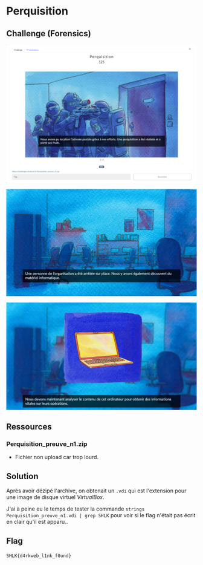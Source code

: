 # Perquisition
## Challenge (Forensics)

<p align="center">
    <img src="./ressources/challenge.png" width=800>
</p>
<p align="center">
    <img src="./ressources/CTFD_STORY_Diapositive32.jpeg" width=600>
</p>
<p align="center">
    <img src="./ressources/CTFD_STORY_Diapositive33.jpeg" width=600>
</p>

## Ressources
### Perquisition_preuve_n1.zip
* Fichier non upload car trop lourd.

## Solution
Après avoir dézipé l'archive, on obtenait un ```.vdi``` qui est l'extension pour une image de disque virtuel *VirtualBox*.

J'ai à peine eu le temps de tester la commande ```strings Perquisition_preuve_n1.vdi | grep SHLK``` pour voir si le flag n'était pas écrit en clair qu'il est apparu..

## Flag
```SHLK{d4rkweb_l1nk_f0und}```